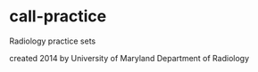 call-practice
=============

Radiology practice sets

created 2014 by University of Maryland Department of Radiology